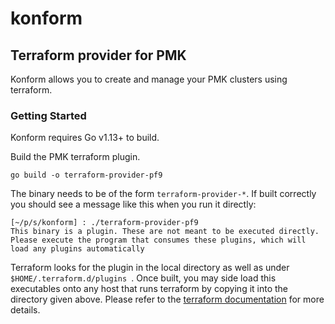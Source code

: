 # konform

## Terraform provider for PMK

Konform allows you to create and manage your PMK clusters using terraform.

### Getting Started

Konform requires Go v1.13+ to build.

Build the PMK terraform plugin.

```shell
go build -o terraform-provider-pf9
```

The binary needs to be of the form `terraform-provider-*`. If built correctly you should see a message like this when you run it directly:

```shell
[~/p/s/konform] : ./terraform-provider-pf9
This binary is a plugin. These are not meant to be executed directly.
Please execute the program that consumes these plugins, which will
load any plugins automatically
```

Terraform looks for the plugin in the local directory as well as under `$HOME/.terraform.d/plugins `. Once built, you may side load this executables onto any host that runs terraform by copying it into the directory given above. Please refer to the [terraform documentation](https://www.terraform.io/docs/configuration/providers.html#third-party-plugins) for more details.
